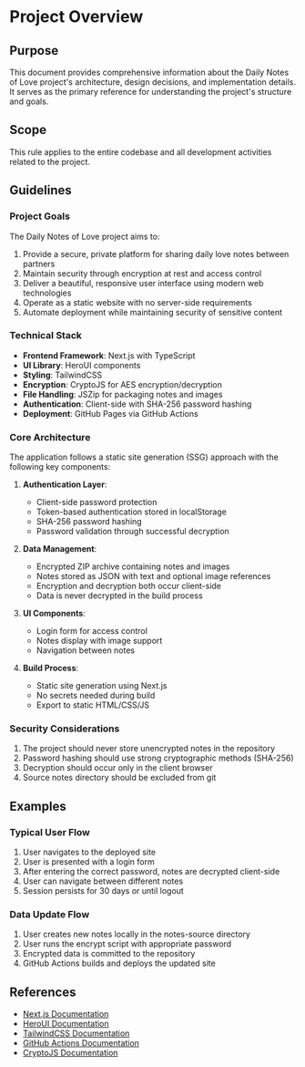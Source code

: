 # Project Overview

## Purpose

This document provides comprehensive information about the Daily Notes of Love project's architecture, design decisions, and implementation details. It serves as the primary reference for understanding the project's structure and goals.

## Scope

This rule applies to the entire codebase and all development activities related to the project.

## Guidelines

### Project Goals

The Daily Notes of Love project aims to:

1. Provide a secure, private platform for sharing daily love notes between partners
2. Maintain security through encryption at rest and access control
3. Deliver a beautiful, responsive user interface using modern web technologies
4. Operate as a static website with no server-side requirements
5. Automate deployment while maintaining security of sensitive content

### Technical Stack

- **Frontend Framework**: Next.js with TypeScript
- **UI Library**: HeroUI components
- **Styling**: TailwindCSS
- **Encryption**: CryptoJS for AES encryption/decryption
- **File Handling**: JSZip for packaging notes and images
- **Authentication**: Client-side with SHA-256 password hashing
- **Deployment**: GitHub Pages via GitHub Actions

### Core Architecture

The application follows a static site generation (SSG) approach with the following key components:

1. **Authentication Layer**:
   - Client-side password protection
   - Token-based authentication stored in localStorage
   - SHA-256 password hashing
   - Password validation through successful decryption

2. **Data Management**:
   - Encrypted ZIP archive containing notes and images
   - Notes stored as JSON with text and optional image references
   - Encryption and decryption both occur client-side
   - Data is never decrypted in the build process

3. **UI Components**:
   - Login form for access control
   - Notes display with image support
   - Navigation between notes

4. **Build Process**:
   - Static site generation using Next.js
   - No secrets needed during build
   - Export to static HTML/CSS/JS

### Security Considerations

1. The project should never store unencrypted notes in the repository
2. Password hashing should use strong cryptographic methods (SHA-256)
3. Decryption should occur only in the client browser
4. Source notes directory should be excluded from git

## Examples

### Typical User Flow

1. User navigates to the deployed site
2. User is presented with a login form
3. After entering the correct password, notes are decrypted client-side
4. User can navigate between different notes
5. Session persists for 30 days or until logout

### Data Update Flow

1. User creates new notes locally in the notes-source directory
2. User runs the encrypt script with appropriate password
3. Encrypted data is committed to the repository
4. GitHub Actions builds and deploys the updated site

## References

- [Next.js Documentation](https://nextjs.org/docs)
- [HeroUI Documentation](https://www.heroui.com/docs)
- [TailwindCSS Documentation](https://tailwindcss.com/docs)
- [GitHub Actions Documentation](https://docs.github.com/en/actions)
- [CryptoJS Documentation](https://cryptojs.gitbook.io/docs/) 